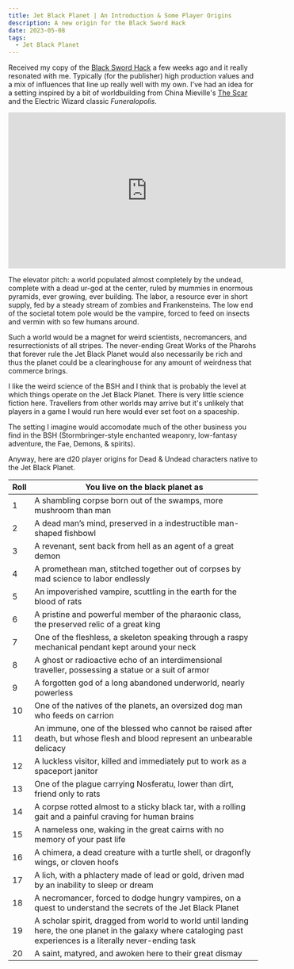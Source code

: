 ```yaml
---
title: Jet Black Planet | An Introduction & Some Player Origins
description: A new origin for the Black Sword Hack
date: 2023-05-08
tags:
  - Jet Black Planet
---
```


Received my copy of the [Black Sword Hack](https://www.themerrymushmen.com/product/black-sword-hack-ultimate-chaos-edition/) a few weeks ago and it really resonated with me. Typically (for the publisher) high production values and a mix of influences that line up really well with my own. I've had an idea for a setting inspired by a bit of worldbuilding from China Mieville's [The Scar](https://bookshop.org/p/books/the-scar-china-mieville/14614161?ean=9780345444387) and the Electric Wizard classic _Funeralopolis_.

<iframe width="560" height="315" src="https://www.youtube-nocookie.com/embed/F-x6qqNy0mo" title="YouTube video player" frameborder="0" allow="accelerometer; autoplay; clipboard-write; encrypted-media; gyroscope; picture-in-picture; web-share" allowfullscreen></iframe>

The elevator pitch: a world populated almost completely by the undead, complete with a dead ur-god at the center, ruled by mummies in enormous pyramids, ever growing, ever building. The labor, a resource ever in short supply, fed by a steady stream of zombies and Frankensteins. The low end of the societal totem pole would be the vampire, forced to feed on insects and vermin with so few humans around.

Such a world would be a magnet for weird scientists, necromancers, and resurrectionists of all stripes. The never-ending Great Works of the Pharohs that forever rule the Jet Black Planet would also necessarily be rich and thus the planet could be a clearinghouse for any amount of weirdness that commerce brings.

I like the weird science of the BSH and I think that is probably the level at which things operate on the Jet Black Planet. There is very little science fiction here. Travellers from other worlds may arrive but it's unlikely that players in a game I would run here would ever set foot on a spaceship.

The setting I imagine would accomodate much of the other business you find in the BSH (Stormbringer-style enchanted weaponry, low-fantasy adventure, the Fae, Demons, & spirits).

Anyway, here are d20 player origins for Dead & Undead characters native to the Jet Black Planet.

| Roll | You live on the black planet as                                                                                                                                   |
| ---- | ----------------------------------------------------------------------------------------------------------------------------------------------------------------- |
| 1    | A shambling corpse born out of the swamps, more mushroom than man                                                                                                 |
| 2    | A dead man’s mind, preserved in a indestructible man-shaped fishbowl                                                                                              |
| 3    | A revenant, sent back from hell as an agent of a great demon                                                                                                      |
| 4    | A promethean man, stitched together out of corpses by mad science to labor endlessly                                                                              |
| 5    | An impoverished vampire, scuttling in the earth for the blood of rats                                                                                             |
| 6    | A pristine and powerful member of the pharaonic class, the preserved relic of a great king                                                                        |
| 7    | One of the fleshless, a skeleton speaking through a raspy mechanical pendant kept around your neck                                                                |
| 8    | A ghost or radioactive echo of an interdimensional traveller, possessing a statue or a suit of armor                                                              |
| 9    | A forgotten god of a long abandoned underworld, nearly powerless                                                                                                  |
| 10   | One of the natives of the planets, an oversized dog man who feeds on carrion                                                                                      |
| 11   | An immune, one of the blessed who cannot be raised after death, but whose flesh and blood represent an unbearable delicacy                                        |
| 12   | A luckless visitor, killed and immediately put to work as a spaceport janitor                                                                                     |
| 13   | One of the plague carrying Nosferatu, lower than dirt, friend only to rats                                                                                        |
| 14   | A corpse rotted almost to a sticky black tar, with a rolling gait and a painful craving for human brains                                                          |
| 15   | A nameless one, waking in the great cairns with no memory of your past life                                                                                       |
| 16   | A chimera, a dead creature with a turtle shell, or dragonfly wings, or cloven hoofs                                                                               |
| 17   | A lich, with a phlactery made of lead or gold, driven mad by an inability to sleep or dream                                                                       |
| 18   | A necromancer, forced to dodge hungry vampires, on a quest to understand the secrets of the Jet Black Planet                                                      |
| 19   | A scholar spirit, dragged from world to world until landing here, the one planet in the galaxy where cataloging past experiences is a literally never-ending task |
| 20   | A saint, matyred, and awoken here to their great dismay                                                                                                           |
